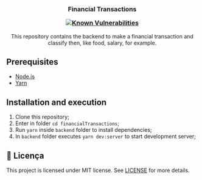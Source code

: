 
<h3 align="center">
  Financial Transactions

   <a href="https://snyk.io/test/github/leorrodrigues/financialTransactions?targetFile=backend/package.json"><img src="https://snyk.io/test/github/leorrodrigues/financialTransactions/badge.svg?targetFile=backend/package.json" alt="Known Vulnerabilities" data-canonical-src="https://snyk.io/test/github/leorrodrigues/financialTransactions?targetFile=backend/package.json" style="max-width:100%;"></a>

</h3>

<p align="center">
    This repository contains the backend to make a financial transaction and classify then, like food, salary, for example.
</p>

## Prerequisites

- [Node.js](https://nodejs.org/en/)
- [Yarn](https://yarnpkg.com/pt-BR/docs/install)

## Installation and execution

1. Clone this repository;
2. Enter in folder `cd financialTransactions`;
3. Run `yarn` inside `backend` folder to install dependencies;
4. In `backend` folder executes `yarn dev:server` to start development server;

## 📝 Licença

This project is licensed under MIT license. See [LICENSE](LICENSE.md) for more details.

